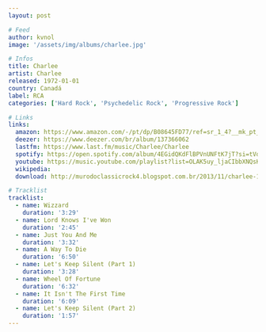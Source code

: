 ```yaml
---
layout: post

# Feed
author: kvnol
image: '/assets/img/albums/charlee.jpg'

# Infos
title: Charlee
artist: Charlee
released: 1972-01-01
country: Canadá
label: RCA
categories: ['Hard Rock', 'Psychedelic Rock', 'Progressive Rock']

# Links
links:
  amazon: https://www.amazon.com/-/pt/dp/B08645FD77/ref=sr_1_4?__mk_pt_BR=%C3%85M%C3%85%C5%BD%C3%95%C3%91&dchild=1&keywords=charlee&qid=1614825225&sr=8-4&tag=kvnol08-20
  deezer: https://www.deezer.com/br/album/137366062
  lastfm: https://www.last.fm/music/Charlee/Charlee
  spotify: https://open.spotify.com/album/4EGidQKdFlBPVnUNFtK7jT?si=tVdY5HLRQeKWK8KwPKEUwQ
  youtube: https://music.youtube.com/playlist?list=OLAK5uy_ljaCIbbXNQsKw0Kl0RztzoacZTheC7-pY
  wikipedia:
  download: http://murodoclassicrock4.blogspot.com.br/2013/11/charlee-1972.html

# Tracklist
tracklist:
  - name: Wizzard
    duration: '3:29'
  - name: Lord Knows I've Won
    duration: '2:45'
  - name: Just You And Me
    duration: '3:32'
  - name: A Way To Die
    duration: '6:50'
  - name: Let's Keep Silent (Part 1)
    duration: '3:28'
  - name: Wheel Of Fortune
    duration: '6:32'
  - name: It Isn't The First Time
    duration: '6:09'
  - name: Let's Keep Silent (Part 2)
    duration: '1:57'
---
```


